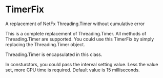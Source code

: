 # TimerFix
A replacement of NetFx Threading.Timer without cumulative error

This is a complete replacement of Threading.Timer. All methods of Threading.Timer are supported. You could use this TimerFix by simply replacing the Threading.Timer object.

Threading.Timer is encapsulated in this class.

In consturctors, you could pass the interval setting value. Less the value set, more CPU time is required. Default value is 15 milliseconds.

